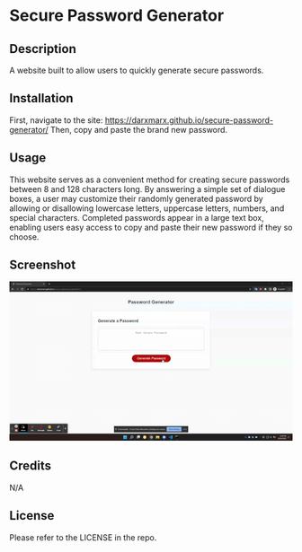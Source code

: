 # Secure Password Generator

## Description

A website built to allow users to quickly generate secure passwords.

## Installation

First, navigate to the site: https://darxmarx.github.io/secure-password-generator/
Then, copy and paste the brand new password.

## Usage

This website serves as a convenient method for creating secure passwords between 8 and 128 characters long. By answering a simple set of dialogue boxes, a user may customize their randomly generated password by allowing or disallowing lowercase letters, uppercase letters, numbers, and special characters. Completed passwords appear in a large text box, enabling users easy access to copy and paste their new password if they so choose. 

## Screenshot

![website](./screenshot/gif.gif)

## Credits

N/A

## License

Please refer to the LICENSE in the repo.